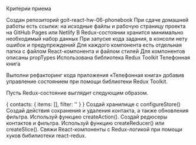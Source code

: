 Критерии приема

Создан репозиторий goit-react-hw-06-phonebook
При сдаче домашней работы есть ссылки: на исходные файлы и рабочую страницу проекта на GitHub Pages или Netlify
В Redux-состоянии хранится минимально необходимый набор данных
При запуске кода задания, в консоли нету ошибок и предупреждений
Для каждого компонента есть отдельная папка с файлом React-компонента и файлом стилей
Для компонентов описаны propTypes
Использована библиотека Redux Toolkit
Телефонная книга

Выполни рефакторинг кода приложения «Телефонная книга» добавив управление состоянием при помощи библиотеки Redux Toolkit.

Пусть Redux-состояние выглядит следующим образом.

{
contacts: {
items: [],
filter: ''
}
}
Создай хранилище с configureStore()
Создай действия сохранения и удаления контакта, а также обновления фильтра. Используй функцию createAction().
Создай редюсеры контактов и фильтра. Используй функцию createReducer() или createSlice().
Свяжи React-компоненты с Redux-логикой при помощи хуков бибилиотеки react-redux.
